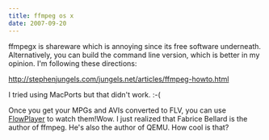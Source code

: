 ```yaml
---
title: ffmpeg os x
date: 2007-09-20
---
```

ffmpegx is shareware which is annoying since its free software underneath. Alternatively, you can build the command line version, which is better in my opinion. I'm following these directions:

<a href="http://stephenjungels.com/jungels.net/articles/ffmpeg-howto.html" rel="nofollow">http://stephenjungels.com/jungels.net/articles/ffmpeg-howto.html</a>

I tried using MacPorts but that didn't work. :-(

Once you get your MPGs and AVIs converted to FLV, you can use <a href="http://flowplayer.org/" rel="nofollow">FlowPlayer</a> to watch them!Wow. I just realized that Fabrice Bellard is the author of ffmpeg. He's also the author of QEMU. How cool is that?

